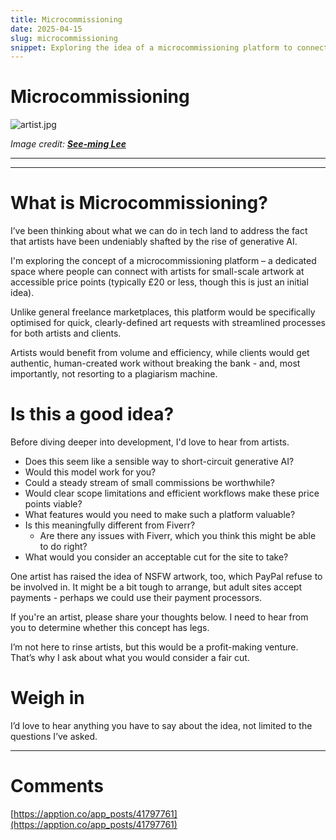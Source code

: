 ```yaml
---
title: Microcommissioning
date: 2025-04-15
slug: microcommissioning
snippet: Exploring the idea of a microcommissioning platform to connect artists with clients for affordable, small-scale artwork, aiming to counter the impact of generative AI. The platform would focus on quick, clearly-defined art requests, benefiting both artists and clients. Feedback from artists is sought to refine the concept, including questions about viability, features, and potential payment structures.
---
```


# Microcommissioning

![artist.jpg](Microcommissioning%201d6b7795690c80fb8ba9f7bf4402050a/artist.jpg)

_Image credit: [**See-ming Lee**](https://www.flickr.com/photos/48973657@N00/3988318885)_

---

---

# What is Microcommissioning?

I’ve been thinking about what we can do in tech land to address the fact that artists have been undeniably shafted by the rise of generative AI.

I'm exploring the concept of a microcommissioning platform – a dedicated space where people can connect with artists for small-scale artwork at accessible price points (typically £20 or less, though this is just an initial idea).

Unlike general freelance marketplaces, this platform would be specifically optimised for quick, clearly-defined art requests with streamlined processes for both artists and clients.

Artists would benefit from volume and efficiency, while clients would get authentic, human-created work without breaking the bank - and, most importantly, not resorting to a plagiarism machine.

# Is this a good idea?

Before diving deeper into development, I'd love to hear from artists.

- Does this seem like a sensible way to short-circuit generative AI?
- Would this model work for you?
- Could a steady stream of small commissions be worthwhile?
- Would clear scope limitations and efficient workflows make these price points viable?
- What features would you need to make such a platform valuable?
- Is this meaningfully different from Fiverr?
  - Are there any issues with Fiverr, which you think this might be able to do right?
- What would you consider an acceptable cut for the site to take?

One artist has raised the idea of NSFW artwork, too, which PayPal refuse to be involved in. It might be a bit tough to arrange, but adult sites accept payments - perhaps we could use their payment processors.

If you're an artist, please share your thoughts below. I need to hear from you to determine whether this concept has legs.

I’m not here to rinse artists, but this would be a profit-making venture. That’s why I ask about what you would consider a fair cut.

# Weigh in

I’d love to hear anything you have to say about the idea, not limited to the questions I’ve asked.

---

# Comments

[https://apption.co/app_posts/41797761](https://apption.co/app_posts/41797761)
